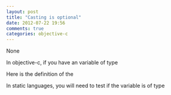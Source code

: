 ```yaml
---
layout: post
title: "Casting is optional"
date: 2012-07-22 19:56
comments: true
categories: objective-c
---
```


None


In objective-c, if you have an variable of type 


Here is the definition of the 


In static languages, you will need to test if the variable is of type 

